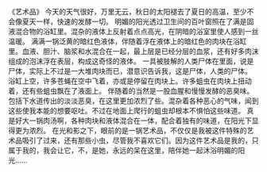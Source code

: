 《艺术品》
今天的天气很好，万里无云，秋日的太阳褪去了夏日的高温，至少不会像夏天一样，快速的发酵一切。
 明媚的阳光透过卫生间的百叶窗照在了满是固液混合物的浴缸里。混杂的液体上反射着点点高光，在阴暗的浴室里使人感到一丝温暖。
 满满一锅泛黄的暗红色液体，伴随着浮在液体上的暗红色的肉块在浴缸里。血液、胆汁、脑浆和水混合在一起，最上层是已经分层的血浆，还有好多肉沫组成的泡沫浮在表层，构成这奇怪的液体。
 一具被肢解的人类尸体在里面，说是尸体，实际上不过是一大堆肉块而已，潜意识告诉我，这是尸体，人类的尸体。
 浴缸上空，许多苍蝇在空中飞着，亦或是停留在肉块上。许多蛆虫在肉块上扭动着，还有些蛆虫飘在了液面上。
 伴随着的当然是一股血腥和慢慢发酵的恶臭味。包括下水道传出的淡淡恶臭，在这里更加浓烈了些。混杂着各种恶心的气味，闻到这些使我本能的想要呕吐。不过在地面上爬行的蛆虫却根本不惧怕这些味道。
 真是好大一锅肉汤啊，各种肉块和液体混合在一体，配合着独有的味道，在阳光下显得更为浓烈。
 在光和影之下，眼前的是一锅艺术品，不仅仅是我被这件特殊的艺术品吸引了过来，还有那些小虫，尽管我不喜欢它们。因为这件艺术品是我的，只属于我的，我会让它，不，是她，永远的呆在这里，陪伴她一起沐浴明媚的阳光……